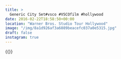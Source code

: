 ```yaml
---
title: >
  Generic City Set#vsco #VSCOfilm #hollywood
date: 2016-02-22T18:58:50+00:00
location: "Warner Bros. Studio Tour Hollywood"
image: "/img/8a1d926af3a6089beacefc037a0e5315.jpg"
draft: false
instagram: true
---
```


{{<photo src="/img/8a1d926af3a6089beacefc037a0e5315.jpg">}}
